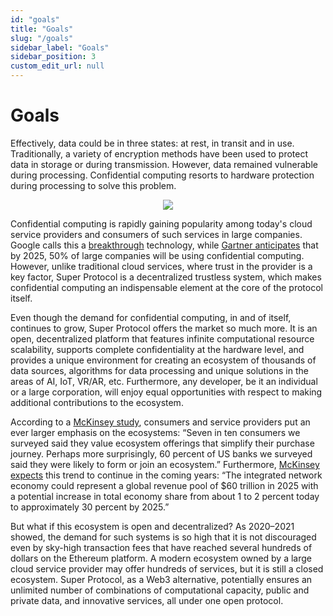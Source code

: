 ```yaml
---
id: "goals"
title: "Goals"
slug: "/goals"
sidebar_label: "Goals"
sidebar_position: 3
custom_edit_url: null
---
```


# Goals
Effectively, data could be in three states: at rest, in transit and in use. Traditionally, a variety of encryption methods have been used to protect data in storage or during transmission. However, data remained vulnerable during processing. Confidential computing resorts to hardware protection during processing to solve this problem.

<p align="center">
  <img src={require('./goals-01.png').default} />
</p>

Confidential computing is rapidly gaining popularity among today's cloud service providers and consumers of such services in large companies. Google calls this a [breakthrough](https://cloud.google.com/confidential-computing) technology, while [Gartner anticipates](https://www.r3.com/gartner-2021-privacy-enhancing-computation/) that by 2025, 50% of large companies will be using confidential computing. However, unlike traditional cloud services, where trust in the provider is a key factor, Super Protocol is a decentralized trustless system, which makes confidential computing an indispensable element at the core of the protocol itself.

Even though the demand for confidential computing, in and of itself, continues to grow, Super Protocol offers the market so much more. It is an open, decentralized platform that features infinite computational resource scalability, supports complete confidentiality at the hardware level, and provides a unique environment for creating an ecosystem of thousands of data sources, algorithms for data processing and unique solutions in the areas of AI, IoT, VR/AR, etc. Furthermore, any developer, be it an individual or a large corporation, will enjoy equal opportunities with respect to making additional contributions to the ecosystem.

According to a [McKinsey study](https://www.mckinsey.com/business-functions/mckinsey-digital/our-insights/ecosystem-2-point-0-climbing-to-the-next-level), consumers and service providers put an ever larger emphasis on the ecosystems: “Seven in ten consumers we surveyed said they value ecosystem offerings that simplify their purchase journey. Perhaps more surprisingly, 60 percent of US banks we surveyed said they were likely to form or join an ecosystem.” Furthermore, [McKinsey expects](https://www.mckinsey.com/business-functions/mckinsey-digital/our-insights/how-do-companies-create-value-from-digital-ecosystems) this trend to continue in the coming years: “The integrated network economy could represent a global revenue pool of $60 trillion in 2025 with a potential increase in total economy share from about 1 to 2 percent today to approximately 30 percent by 2025.”

But what if this ecosystem is open and decentralized? As 2020–2021 showed, the demand for such systems is so high that it is not discouraged even by sky-high transaction fees that have reached several hundreds of dollars on the Ethereum platform. A modern ecosystem owned by a large cloud service provider may offer hundreds of services, but it is still a closed ecosystem. Super Protocol, as a Web3 alternative, potentially ensures an unlimited number of combinations of computational capacity, public and private data, and innovative services, all under one open protocol.